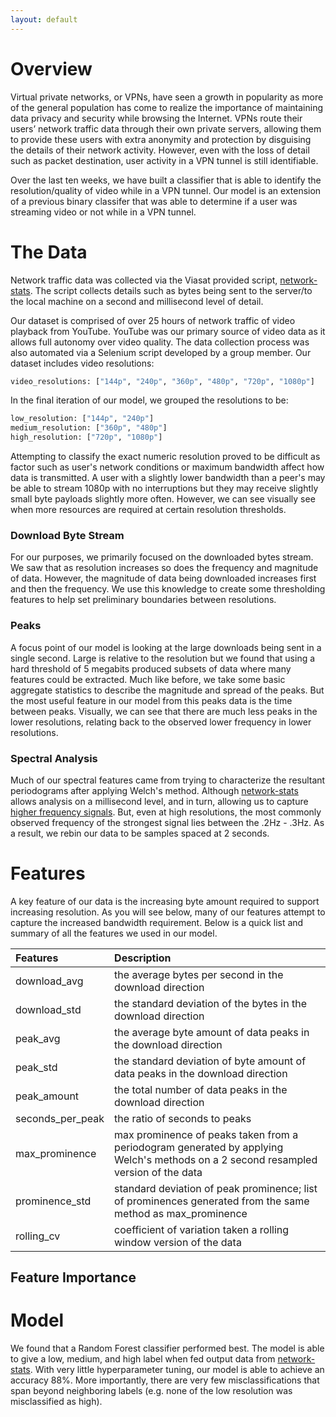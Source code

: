 ```yaml
---
layout: default
---
```

# Overview

Virtual private networks, or VPNs, have seen a growth in popularity as more of the general population has come to realize the importance of maintaining data privacy and security while browsing the Internet. VPNs route their users’ network traffic data through their own private servers, allowing them to provide these users with extra anonymity and protection by disguising the details of their network activity. However, even with the loss of detail such as packet destination, user activity in a VPN tunnel is still identifiable.

Over the last ten weeks, we have built a classifier that is able to identify the resolution/quality of video while in a VPN tunnel. Our model is an extension of a previous binary classifer that was able to determine if a user was streaming video or not while in a VPN tunnel.

# The Data

Network traffic data was collected via the Viasat provided script, [network-stats](https://github.com/viasat/network-stats). The script collects details such as bytes being sent to the server/to the local machine on a second and millisecond level of detail.

Our dataset is comprised of over 25 hours of network traffic of video playback from YouTube. YouTube was our primary source of video data as it allows full autonomy over video quality. The data collection process was also automated via a Selenium script developed by a group member. Our dataset includes video resolutions:

```python
video_resolutions: ["144p", "240p", "360p", "480p", "720p", "1080p"]
```

In the final iteration of our model, we grouped the resolutions to be:

```python
low_resolution: ["144p", "240p"]
medium_resolution: ["360p", "480p"]
high_resolution: ["720p", "1080p"]
```

Attempting to classify the exact numeric resolution proved to be difficult as factor such as user's network conditions or maximum bandwidth affect how data is transmitted. A user with a slightly lower bandwidth than a peer's may be able to stream 1080p with no interruptions but they may receive slightly small byte payloads slightly more often. However, we can see visually see when more resources are required at certain resolution thresholds.

### Download Byte Stream

For our purposes, we primarily focused on the downloaded bytes stream. We saw that as resolution increases so does the frequency and magnitude of data. However, the magnitude of data being downloaded increases first and then the frequency. We use this knowledge to create some thresholding features to help set preliminary boundaries between resolutions.

### Peaks

A focus point of our model is looking at the large downloads being sent in a single second. Large is relative to the resolution but we found that using a hard threshold of 5 megabits produced subsets of data where many features could be extracted. Much like before, we take some basic aggregate statistics to describe the magnitude and spread of the peaks. But the most useful feature in our model from this peaks data is the time between peaks. Visually, we can see that there are much less peaks in the lower resolutions, relating back to the observed lower frequency in lower resolutions.

### Spectral Analysis

Much of our spectral features came from trying to characterize the resultant periodograms after applying Welch's method. Although [network-stats](https://github.com/viasat/network-stats) allows analysis on a millisecond level, and in turn, allowing us to capture [higher frequency signals](https://en.wikipedia.org/wiki/Nyquist%E2%80%93Shannon_sampling_theorem). But, even at high resolutions, the most commonly observed frequency of the strongest signal lies between the .2Hz - .3Hz. As a result, we rebin our data to be samples spaced at 2 seconds.

# Features

A key feature of our data is the increasing byte amount required to support increasing resolution. As you will see below, many of our features attempt to capture the increased bandwidth requirement. Below is a quick list and summary of all the features we used in our model.

| Features         | Description                                                                                                                        |
| :--------------- | :--------------------------------------------------------------------------------------------------------------------------------- |
| download_avg     | the average bytes per second in the download direction                                                                             |
| download_std     | the standard deviation of the bytes in the download direction                                                                      |
| peak_avg         | the average byte amount of data peaks in the download direction                                                                    |
| peak_std         | the standard deviation of byte amount of data peaks in the download direction                                                      |
| peak_amount      | the total number of data peaks in the download direction                                                                           |
| seconds_per_peak | the ratio of seconds to peaks                                                                                                      |
| max_prominence   | max prominence of peaks taken from a periodogram generated by applying Welch's methods on a 2 second resampled version of the data |
| prominence_std   | standard deviation of peak prominence; list of prominences generated from the same method as max_prominence                        |
| rolling_cv       | coefficient of variation taken a rolling window version of the data                                                                |

## Feature Importance

# Model

We found that a Random Forest classifier performed best. The model is able to give a low, medium, and high label when fed output data from [network-stats](https://github.com/viasat/network-stats). With very little hyperparameter tuning, our model is able to achieve an accuracy 88%. More importantly, there are very few misclassifications that span beyond neighboring labels (e.g. none of the low resolution was misclassified as high).
